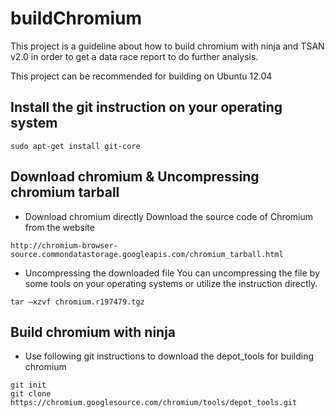 # buildChromium
This project is a guideline about how to build chromium with ninja and TSAN v2.0 in order to get a data race report to do further analysis.

This project can be recommended for building on Ubuntu 12.04
## Install the git instruction on your operating system
```
sudo apt-get install git-core
```

## Download chromium & Uncompressing chromium tarball
* Download chromium directly
Download the source code of Chromium from the website
```
http://chromium-browser-source.commondatastorage.googleapis.com/chromium_tarball.html
```
* Uncompressing the downloaded file
You can uncompressing the file by some tools on your operating systems or utilize the instruction directly.
```
tar –xzvf chromium.r197479.tgz
```

## Build chromium with ninja
* Use following git instructions to download the depot_tools for building chromium
```
git init
git clone https://chromium.googlesource.com/chromium/tools/depot_tools.git
```




